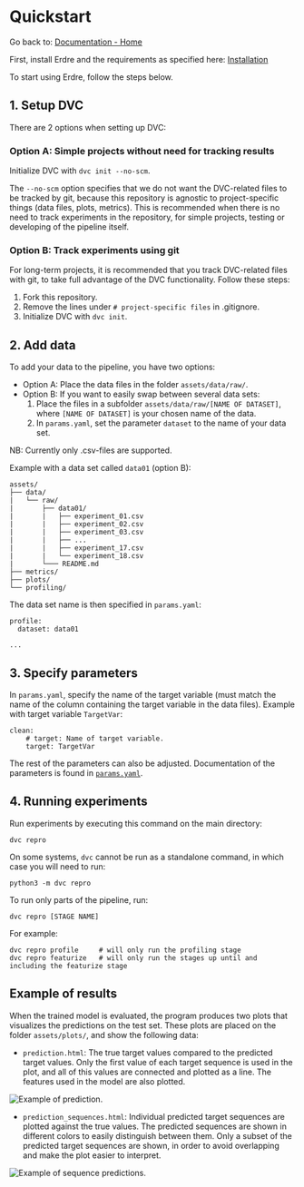 # Quickstart

Go back to: [Documentation - Home](https://github.com/SINTEF-9012/Erdre/blob/master/docs/index.md)

First, install Erdre and the requirements as specified here:
[Installation](https://github.com/SINTEF-9012/Erdre/blob/master/docs/tutorials/01_installation.md)

To start using Erdre, follow the steps below.

## 1. Setup DVC

There are 2 options when setting up DVC:

### Option A: Simple projects without need for tracking results

Initialize DVC with `dvc init --no-scm`.

The `--no-scm` option specifies that we do not want the DVC-related files to be
tracked by git, because this repository is agnostic to project-specific things
(data files, plots, metrics). This is recommended when there is no need to
track experiments in the repository, for simple projects, testing or developing
of the pipeline itself.


### Option B: Track experiments using git

For long-term projects, it is recommended that you track DVC-related files with
git, to take full advantage of the DVC functionality. Follow these steps:

1. Fork this repository.
2. Remove the lines under `# project-specific files` in .gitignore.
3. Initialize DVC with `dvc init`.

## 2. Add data

To add your data to the pipeline, you have two options:

- Option A: Place the data files in the folder `assets/data/raw/`. 
- Option B: If you want to easily swap between several data sets:
    1. Place the files in a subfolder `assets/data/raw/[NAME OF DATASET]`, where
      `[NAME OF DATASET]` is your chosen name of the data.
    2. In `params.yaml`, set the parameter `dataset` to the name of your data set.

NB: Currently only .csv-files are supported.

Example with a data set called `data01` (option B):

```
assets/
├── data/
|   └── raw/
|       ├── data01/
|       |   ├── experiment_01.csv
|       |   ├── experiment_02.csv
|       |   ├── experiment_03.csv
|       |   ├── ...
|       |   ├── experiment_17.csv
|       |   └── experiment_18.csv
|       └─── README.md
├── metrics/
├── plots/
└── profiling/
```

The data set name is then specified in `params.yaml`:

```
profile:
  dataset: data01

...

```


## 3. Specify parameters

In `params.yaml`, specify the name of the target variable (must match the name
of the column containing the target variable in the data files). Example with
target variable `TargetVar`:

```
clean:
    # target: Name of target variable.
    target: TargetVar
```

The rest of the parameters can also be adjusted. Documentation of the
parameters is found in
[`params.yaml`](https://github.com/SINTEF-9012/Erdre/blob/master/params.yaml).

## 4. Running experiments

Run experiments by executing this command on the main directory:

```
dvc repro
```

On some systems, `dvc` cannot be run as a standalone command, in which case you
will need to run:

```
python3 -m dvc repro
```


To run only parts of the pipeline, run:
```
dvc repro [STAGE NAME]
```

For example:

```
dvc repro profile     # will only run the profiling stage
dvc repro featurize   # will only run the stages up until and including the featurize stage
```


## Example of results

When the trained model is evaluated, the program produces two plots that
visualizes the predictions on the test set. These plots are placed on the
folder `assets/plots/`, and show the following data:

- `prediction.html`: The true target values compared to the predicted target
  values. Only the first value of each target sequence is used in the plot, and
  all of this values are connected and plotted as a line. The features used in
  the model are also plotted.

![Example of prediction.](https://github.com/SINTEF-9012/Erdre/tree/master/img/prediction_example.png)

- `prediction_sequences.html`: Individual predicted target sequences are
  plotted against the true values. The predicted sequences are shown in
  different colors to easily distinguish between them. Only a subset of the
  predicted target sequences are shown, in order to avoid overlapping and make
  the plot easier to interpret.

![Example of sequence predictions.](https://github.com/SINTEF-9012/Erdre/tree/master/img/prediction_sequences_example.png)

